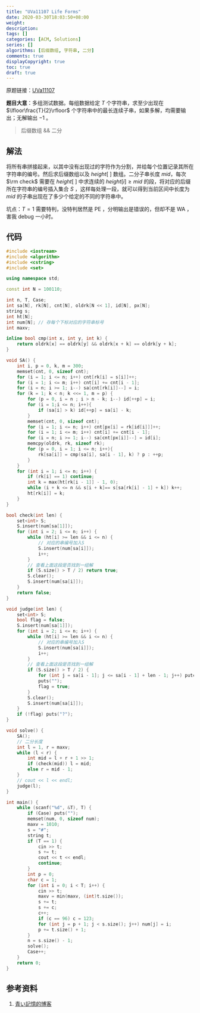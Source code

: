 ```yaml
---
title: "UVa11107 Life Forms"
date: 2020-03-30T18:03:50+08:00
weight: 
description:
tags: []
categories: [ACM, Solutions]
series: []
algorithms: [后缀数组, 字符串, 二分]
comments: true
displayCopyright: true
toc: true
draft: true
---
```


原题链接：[UVa11107](https://onlinejudge.org/index.php?option=com_onlinejudge&Itemid=8&page=show_problem&problem=2048)

**题目大意**：多组测试数据。每组数据给定 $T$ 个字符串，求至少出现在 $\lfloor\frac{T}{2}\rfloor$ 个字符串中的最长连续子串，如果多解，均需要输出；无解输出 $-1$ 。

<!--more-->

> 后缀数组 && 二分

## 解法

将所有串拼接起来，以其中没有出现过的字符作为分割，并给每个位置记录其所在字符串的编号。然后求后缀数组以及 $height[\ ]$ 数组。二分子串长度 $mid$，每次 $\rm check$ 需要在 $height[\ ]$ 中求连续的 $height[i] \ge mid$ 的段，将对应的后缀所在字符串的编号插入集合 $S$ ，这样每处理一段，就可以得到当前区间中长度为 $mid$ 的子串出现在了多少个给定的不同的字符串中。

坑点：$T=1$ 需要特判，没特判居然是 PE ，分明输出是错误的，但却不是 WA ，害我 debug 一小时。

## 代码

```cpp
#include <iostream>
#include <algorithm>
#include <cstring>
#include <set>

using namespace std;

const int N = 100110;

int n, T, Case;
int sa[N], rk[N], cnt[N], oldrk[N << 1], id[N], px[N];
string s;
int ht[N];
int num[N]; // 存每个下标对应的字符串标号
int maxv;

inline bool cmp(int x, int y, int k) {
    return oldrk[x] == oldrk[y] && oldrk[x + k] == oldrk[y + k];
}

void SA() {
	int i, p = 0, k, m = 300;
	memset(cnt, 0, sizeof cnt);
	for (i = 1; i <= n; i++) cnt[rk[i] = s[i]]++;
	for (i = 1; i <= m; i++) cnt[i] += cnt[i - 1];
	for (i = n; i >= 1; i--) sa[cnt[rk[i]]--] = i;
	for (k = 1; k < n; k <<= 1, m = p) { 
		for (p = 0, i = n ; i > n - k; i--) id[++p] = i;
		for (i = 1;i <= n; i++){
			if (sa[i] > k) id[++p] = sa[i] - k;
		}
		memset(cnt, 0, sizeof cnt);
		for (i = 1; i <= n; i++) cnt[px[i] = rk[id[i]]]++;
		for (i = 1; i <= m; i++) cnt[i] += cnt[i - 1];
		for (i = n; i >= 1; i--) sa[cnt[px[i]]--] = id[i];
		memcpy(oldrk, rk, sizeof rk);
		for (p = 0, i = 1; i <= n; i++){
			rk[sa[i]] = cmp(sa[i], sa[i - 1], k) ? p : ++p;
		}
	}
	for (int i = 1; i <= n; i++) {
		if (rk[i] == 1) continue;
		int k = max(ht[rk[i - 1]] - 1, 0);
		while (i + k <= n && s[i + k]== s[sa[rk[i] - 1] + k]) k++;
		ht[rk[i]] = k;
	}
}

bool check(int len) {
    set<int> S;
    S.insert(num[sa[1]]);
    for (int i = 2; i <= n; i++) {
        while (ht[i] >= len && i <= n) {
            // 对应的串编号加入S
            S.insert(num[sa[i]]);
            i++;
        }
        // 查看上面这段是否找到一组解
        if (S.size() > T / 2) return true;
        S.clear();
        S.insert(num[sa[i]]);
    }
    return false;
}

void judge(int len) {
    set<int> S;
    bool flag = false;
    S.insert(num[sa[1]]);
    for (int i = 2; i <= n; i++) {
        while (ht[i] >= len && i <= n) {
            // 对应的串编号加入S
            S.insert(num[sa[i]]);
            i++;
        }
        // 查看上面这段是否找到一组解
        if (S.size() > T / 2) {
            for (int j = sa[i - 1]; j <= sa[i - 1] + len - 1; j++) putchar(s[j]);
            puts("");
            flag = true;
        }
        S.clear();
        S.insert(num[sa[i]]);
    }
    if (!flag) puts("?");
}

void solve() {
    SA();
    // 二分长度
    int l = 1, r = maxv;
    while (l < r) {
        int mid = l + r + 1 >> 1;
        if (check(mid)) l = mid;
        else r = mid - 1;
    }
    // cout << l << endl;
    judge(l);
}

int main() {
    while (scanf("%d", &T), T) {
        if (Case) puts("");
        memset(num, 0, sizeof num);
        maxv = 1010;
        s = "#";
        string t;
        if (T == 1) {
            cin >> t;
            s += t;
            cout << t << endl;
            continue;
        }
        int p = 0;
        char c = 1;
        for (int i = 0; i < T; i++) {
            cin >> t;
            maxv = min(maxv, (int)t.size());
            s += t;
            s += c;
            c++;
            if (c == 96) c = 123;
            for (int j = p + 1; j < s.size(); j++) num[j] = i;
            p += t.size() + 1;
        }
        n = s.size() - 1;
        solve();
        Case++;
    }
    return 0;
}
```

## 参考资料

1. [青い記憶的博客](https://www.luogu.com.cn/blog/xjzsq/zi-fu-chuan-suan-fa)